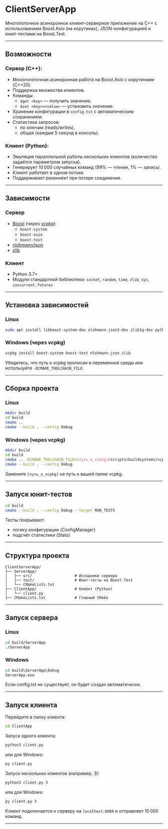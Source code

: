 # ClientServerApp

Многопоточное асинхронное клиент-серверное приложение на C++ с использованием Boost.Asio (на корутинах), JSON-конфигурацией и юнит-тестами на Boost.Test.

---

## Возможности

### Сервер (C++):
- Мноогопоточная асинхронная работа на Boost.Asio с корутинами (C++20).
- Поддержка множества клиентов.
- Команды:
  - `$get <key>` — получить значение.
  - `$set <key>=<value>` — установить значение.
- Хранение конфигурации в `config.txt` с автоматическим сохранением.
- Статистика запросов:
  - по ключам (reads/writes),
  - общая (каждые 5 секунд в консоль).
  
### Клиент (Python):
- Эмуляция параллельной работы нескольких клиентов (количество задаётся параметром запуска).
- Генерирует 10 000 случайных команд (99% — чтение, 1% — запись).
- Клиент работает в одном потоке.
- Поддерживает реконнект при потере соединения.

---

## Зависимости

### Сервер
- [Boost](https://www.boost.org/) (через [vcpkg](https://github.com/microsoft/vcpkg)):
  - `boost-system`
  - `boost-asio`
  - `boost-test`
- [nlohmann/json](https://github.com/nlohmann/json)
- [zlib](https://zlib.net/)

### Клиент
- Python 3.7+
- Модули стандартной библиотеки: `socket`, `random`, `time`, `zlib`, `sys`, `concurrent.futures`

---

## Установка зависимостей

### Linux
```sh
sudo apt install libboost-system-dev nlohmann-json3-dev zlib1g-dev python3
```

### Windows (через vcpkg)
```sh
vcpkg install boost-system boost-test nlohmann-json zlib
```
Убедитесь, что путь к vcpkg прописан в переменной среды или используйте `-DCMAKE_TOOLCHAIN_FILE`.

---

## Сборка проекта

### Linux
```sh
mkdir build
cd build
cmake ..
cmake --build . --config Debug
```

### Windows (через vcpkg)
```sh
mkdir build
cd build
cmake .. -DCMAKE_TOOLCHAIN_FILE=[путь_к_vcpkg]/scripts/buildsystems/vcpkg.cmake
cmake --build . --config Debug
```
Замените `[путь_к_vcpkg]` на путь к вашей папке vcpkg.

---

## Запуск юнит-тестов

```sh
cd build
cmake --build . --config Debug --target RUN_TESTS
```

Тесты покрывают:

* логику конфигурации (ConfigManager)
* подсчёт статистики (Stats)

---

## Структура проекта

```
ClientServerApp/
├── ServerApp/
│   ├── src/                   # Исходники сервера
│   ├── test/                  # Юнит-тесты на Boost.Test
│   └── CMakeLists.txt
├── ClientApp/                 # Клиент (Python)
│   └── client.py
├── CMakeLists.txt             # Главный CMake
```

---

## Запуск сервера

### Linux
```sh
cd build/ServerApp
./ServerApp
```

### Windows
```bat
cd build\ServerApp\Debug
ServerApp.exe
```
Если config.txt не существует, он будет создан автоматически.

---

## Запуск клиента

Перейдите в папку клиента:
```sh
cd ClientApp
```

Запуск одного клиента:
```sh
python3 client.py
```
или для Windows:
```bat
py client.py
```

Запуск нескольких клиентов (например, 3):
```sh
python3 client.py 3
```
или для Windows:
```bat
py client.py 3
```

Клиент подключается к серверу на `localhost:8888` и отправляет 10 000 команд.

---